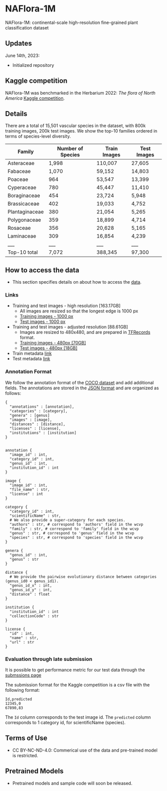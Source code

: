 # NAFlora-1M
NAFlora-1M: continental-scale high-resolution fine-grained plant classification dataset

## Updates
June 14th, 2023: 
  * Initialized repository

## Kaggle competition
NAFlora-1M was benchmarked in the Herbarium 2022: _The flora of North America_ [Kaggle competition](https://www.kaggle.com/competitions/herbarium-2022-fgvc9).

## Details
There are a total of 15,501 vascular species in the dataset, with 800k training images, 200k test images. We show the top-10 families ordered in terms of species-level diversity.

| Family |	Number of Species	| Train Images |	Test Images |
|------|---------------|-------------|---------------|
Asteraceae|1,998|110,007| 27,605 |
Fabaceae|1,070|59,152| 14,803 |
Poaceae|964|53,547| 13,399 |
Cyperaceae|780|45,447| 11,410|
Boraginaceae|454|23,724| 5,948|
Brassicaceae|402|19,033| 4,752|
Plantaginaceae|380|21,054| 5,265|
Polygonaceae|359|18,899| 4,714|
Rosaceae|356|20,628| 5,165|
Laminaceae|309|16,854| 4,239|
|___|___|___|___|
Top-10 total|7,072|388,345|97,300|

 

## How to access the data 

* This section specifies details on about how to access the [data](https://www.kaggle.com/competitions/herbarium-2022-fgvc9/data).

### Links

* Training and test images - high resolution [163.17GB]
  * All images are resized so that the longest edge is 1000 px  
  * [Training images - 1000 px](https://www.kaggle.com/competitions/herbarium-2022-fgvc9/data?select=train_images)
  * [Test images - 1000 px](https://www.kaggle.com/competitions/herbarium-2022-fgvc9/data?select=test_images)
* Training and test images - adjusted resolution [88.61GB]
  * Images are resized to 480x480, and are prepared in [TFRecords](https://www.tensorflow.org/tutorials/load_data/tfrecord) format.
  * [Training images - 480px [70GB]](https://www.kaggle.com/datasets/parkjohnychae/herbarium-2022-train-tfrec-480)
  * [Test images - 480px [18GB]](https://www.kaggle.com/datasets/parkjohnychae/herbarium-2022-test-tfrec-480)
* Train metadata [link](https://www.kaggle.com/competitions/herbarium-2022-fgvc9/data?select=train_metadata.json)
* Test metadata [link](https://www.kaggle.com/competitions/herbarium-2022-fgvc9/data?select=test_metadata.json)
  

### Annotation Format
We follow the annotation format of the [COCO dataset](http://mscoco.org/dataset/#download) and add additional fields. The annotations are stored in the [JSON format](http://www.json.org/) and are organized as follows:
```
{ 
  "annotations" : [annotation],
  "categories" : [category],
  "genera" : [genus]
  "images" : [image],
  "distances" : [distance],
  "licenses" : [license],
  "institutions" : [institution]
}


annotation {
  "image_id" : int,
  "category_id" : int,
  "genus_id" : int,
  "institution_id" : int   
}

image {
  "image_id" : int,
  "file_name" : str,
  "license" : int
}

category {
  "category_id" : int, 
  "scientificName" : str,
  # We also provide a super-category for each species.
  "authors" : str, # correspond to 'authors' field in the wcvp
  "family" : str, # correspond to 'family' field in the wcvp
  "genus" : str, # correspond to 'genus' field in the wcvp
  "species" : str, # correspond to 'species' field in the wcvp
}

genera {
  "genus_id" : int,
  "genus" : str
}

distance {
  # We provide the pairwise evolutionary distance between categories (genus_id0 < genus_id1). 
  "genus_id_x" : int,    
  "genus_id_y" : int,    
  "distance" : float
}

institution {
  "institution_id" : int
  "collectionCode" : str
}

license {
  "id" : int,
  "name" : str,
  "url" : str
}
```

### Evaluation through late submission

It is possible to get performance metric for our test data through the [submssions page](https://www.kaggle.com/competitions/herbarium-2022-fgvc9/submissions)

The submission format for the Kaggle competition is a csv file with the following format:
```
Id,predicted
12345,0 
67890,83 
```
The `Id` column corresponds to the test image id. The `predicted` column corresponds to 1 category id, for scientificName (species).

## Terms of Use

* CC BY-NC-ND-4.0: Commerical use of the data and pre-trained model is restricted.

## Pretrained Models

* Pretrained models and sample code will soon be released.

